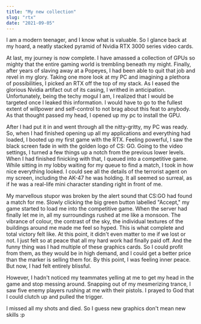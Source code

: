 ```yaml
---
title: "My new collection"
slug: "rtx"
date: "2021-09-05"
---
```


I am a modern teenager, and I know what is valuable. So I glance back at my hoard, a neatly stacked pyramid of Nvidia RTX 3000 series video cards.

At last, my journey is now complete. I have amassed a collection of GPUs so mighty that the entire gaming world is trembling beneath my might. Finally, after years of slaving away at a Popeyes, I had been able to quit that job and revel in my glory. Taking one more look at my PC and imagining a plethora of possibilities, I picked an RTX off the top of my stack. As I eased the glorious Nvidia artifact out of its casing, I writhed in anticipation. Unfortunately, being the techy mogul I am, I realized that I would be targeted once I leaked this information. I would have to go to the fullest extent of willpower and self-control to not brag about this feat to anybody. As that thought passed my head, I opened up my pc to install the GPU.

After I had put it in and went through all the nitty-gritty, my PC was ready. So, when I had finished opening up all my applications and everything had loaded, I booted up my first game with the RTX. Feeling powerful, I saw the black screen fade in with the golden logo of CS: GO. Going to the video settings, I turned a few things up a notch from the previous lower levels. When I had finished finicking with that, I queued into a competitive game. While sitting in my lobby waiting for my queue to find a match, I took in how nice everything looked. I could see all the details of the terrorist agent on my screen, including the AK-47 he was holding. It all seemed so surreal, as if he was a real-life mini character standing right in front of me.

My marvellous stupor was broken by the alert sound that CS:GO had found a match for me. Slowly clicking the big green button labelled "Accept," my game started to load me into the competitive game. When the server had finally let me in, all my surroundings rushed at me like a monsoon. The vibrance of colour, the contrast of the sky, the individual textures of the buildings around me made me feel so hyped. This is what complete and total victory felt like. At this point, it didn't even matter to me if we lost or not. I just felt so at peace that all my hard work had finally paid off. And the funny thing was I had multiple of these graphics cards. So I could profit from them, as they would be in high demand, and I could get a better price than the marker is selling them for. By this point, I was feeling inner peace. But now, I had felt entirely blissful.

However, I hadn't noticed my teammates yelling at me to get my head in the game and stop messing around. Snapping out of my mesmerizing trance, I saw five enemy players rushing at me with their pistols. I prayed to God that I could clutch up and pulled the trigger.

I missed all my shots and died. So I guess new graphics don't mean new skills :p
